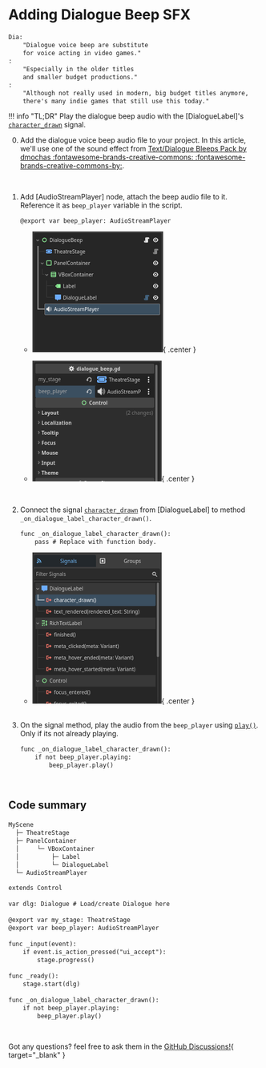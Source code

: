 # Adding Dialogue Beep SFX

```
Dia:
    "Dialogue voice beep are substitute
    for voice acting in video games."
:
    "Especially in the older titles
    and smaller budget productions."
:
    "Although not really used in modern, big budget titles anymore,
    there's many indie games that still use this today."

```

!!! info "TL;DR"
    Play the dialogue beep audio with the [DialogueLabel]'s [`character_drawn`](/class/dialoguelabel/references/#character_drawn) signal.

0. Add the dialogue voice beep audio file to your project. In this article, we'll use one of the sound effect from [Text/Dialogue Bleeps Pack by dmochas :fontawesome-brands-creative-commons: :fontawesome-brands-creative-commons-by:](https://dmochas-assets.itch.io/dmochas-bleeps-pack).

    <br>

0. Add [AudioStreamPlayer] node, attach the beep audio file to it. Reference it as `beep_player` variable in the script.

    ```gdscript
    @export var beep_player: AudioStreamPlayer
    ```

    <div class="grid cards" markdown>

    - ![AudioStreamPlayer node in the scene tree](audiostreamplayer.png){ .center }

    - ![AudioStreamPlayer referenced to beep_player variable](audiostreamplayer_2.png){ .center }

    </div>

    <br>

0. Connect the signal [`character_drawn`](/class/dialoguelabel/references/#character_drawn) from [DialogueLabel] to method `_on_dialogue_label_character_drawn()`.

    ```gdscript
    func _on_dialogue_label_character_drawn():
        pass # Replace with function body.
    ```

    <div class="grid cards" markdown>

    - ![character_drawn signal being highlighted in the Node dock](character_drawn.png){ .center }

    </div>

    <br>

0. On the signal method, play the audio from the `beep_player` using [`play()`](https://docs.godotengine.org/en/4.4/classes/class_audiostreamplayer.html#class-audiostreamplayer-method-play). Only if its not already playing.

    ```gdscript hl_lines="2 3"
    func _on_dialogue_label_character_drawn():
        if not beep_player.playing:
            beep_player.play()
    ```

    <br>

## Code summary

``` hl_lines="7"
MyScene
  ├─ TheatreStage
  ├─ PanelContainer
  │     └─ VBoxContainer
  │         ├─ Label
  │         └─ DialogueLabel
  └─ AudioStreamPlayer
```

```gdscript hl_lines="6 15 16 17"
extends Control

var dlg: Dialogue # Load/create Dialogue here

@export var my_stage: TheatreStage
@export var beep_player: AudioStreamPlayer

func _input(event):
    if event.is_action_pressed("ui_accept"):
        stage.progress()

func _ready():
    stage.start(dlg)

func _on_dialogue_label_character_drawn():
    if not beep_player.playing:
        beep_player.play()
```

<br>

Got any questions? feel free to ask them in the [GitHub Discussions!](https://github.com/nndda/Theatre/discussions/new?category=help){ target="_blank" }